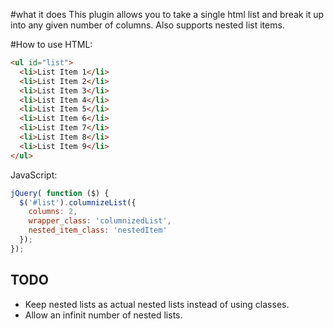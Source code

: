 #what it does
This plugin allows you to take a single html list and break it up into any given number of columns. Also supports nested list items.

#How to use
HTML:

``` html
<ul id="list">
  <li>List Item 1</li>
  <li>List Item 2</li>
  <li>List Item 3</li>
  <li>List Item 4</li>
  <li>List Item 5</li>
  <li>List Item 6</li>
  <li>List Item 7</li>
  <li>List Item 8</li>
  <li>List Item 9</li>
</ul>
```

JavaScript:

``` javascript
jQuery( function ($) {
  $('#list').columnizeList({
    columns: 2,
    wrapper_class: 'columnizedList',
    nested_item_class: 'nestedItem'
  });
});
```

## TODO
- Keep nested lists as actual nested lists instead of using classes.
- Allow an infinit number of nested lists.


